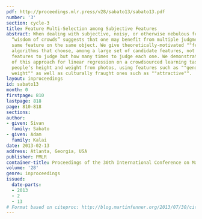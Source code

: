 ```yaml
---
pdf: http://proceedings.mlr.press/v28/sabato13/sabato13.pdf
number: '3'
section: cycle-3
title: Feature Multi-Selection among Subjective Features
abstract: When dealing with subjective, noisy, or otherwise nebulous features, the
  “wisdom of crowds” suggests that one may benefit from multiple judgments of the
  same feature on the same object. We give theoretically-motivated ""feature multi-selection""
  algorithms that choose, among a large set of candidate features, not only which
  features to judge but how many times to judge each one. We demonstrate the effectiveness
  of this approach for linear regression on a crowdsourced learning task of predicting
  people’s height and weight from photos, using features such as ""gender"" and  ""estimated
  weight"" as well as culturally fraught ones such as ""attractive"".
layout: inproceedings
id: sabato13
month: 0
firstpage: 810
lastpage: 818
page: 810-818
sections: 
author:
- given: Sivan
  family: Sabato
- given: Adam
  family: Kalai
date: 2013-02-13
address: Atlanta, Georgia, USA
publisher: PMLR
container-title: Proceedings of the 30th International Conference on Machine Learning
volume: '28'
genre: inproceedings
issued:
  date-parts:
  - 2013
  - 2
  - 13
# Format based on citeproc: http://blog.martinfenner.org/2013/07/30/citeproc-yaml-for-bibliographies/
---
```


